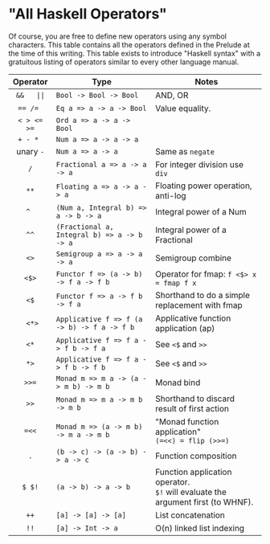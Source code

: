 # "All Haskell Operators"

Of course, you are free to define new operators using any symbol characters.
This table contains all the operators defined in the Prelude at the time of
this writing. This table exists to introduce "Haskell syntax" with a
gratuitous listing of operators similar to every other language manual.

|Operator     |Type                                          |Notes|
|:-----------:|----------------------------------------------|-----|
| `&&   \|\|` | `Bool -> Bool -> Bool`                 | AND, OR |
| `== /= `    | `Eq a => a -> a -> Bool`                     | Value equality. |
| `< > <= >=` | `Ord a => a -> a -> Bool`                    ||
| `+ - * `    | `Num a => a -> a -> a`                       ||
| unary `-`   | `Num a => a -> a`                            | Same as `negate` |
| `/`         | `Fractional a => a -> a -> a`                | For integer division use `div` |
| ` ** `      | `Floating a => a -> a -> a`                  | Floating power operation, anti-log |
| `^ `        | `(Num a, Integral b) => a -> b -> a`         | Integral power of a Num |
| `^^`        | `(Fractional a, Integral b) => a -> b -> a`  | Integral power of a Fractional |
| `<>`        | `Semigroup a => a -> a -> a`                 | Semigroup combine |
| `<$>`       | `Functor f => (a -> b) -> f a -> f b`        | Operator for fmap: `f <$> x = fmap f x` |
| ` <$ `      | `Functor f => a -> f b -> f a`               | Shorthand to do a simple replacement with fmap |
| ` <*>`      | `Applicative f => f (a -> b) -> f a -> f b`  | Applicative function application (ap) |
| ` <* `      | `Applicative f => f a -> f b -> f a`         | See `<$` and `>>` |
| ` *> `      | `Applicative f => f a -> f b -> f b`         | See `<$` and `>>` |
| ` >>= `     | `Monad m => m a -> (a -> m b) -> m b`        | Monad bind |
| `>>`        | `Monad m => m a -> m b -> m b`               | Shorthand to discard result of first action |
| `=<<`       | `Monad m => (a -> m b) -> m a -> m b`        | "Monad function application"<br>`(=<<) = flip (>>=)` |
| `.`         | `(b -> c) -> (a -> b) -> a -> c`             | Function composition |
| `$ $!`      | `(a -> b) -> a -> b`                         | Function application operator.<br>`$!` will evaluate the argument first (to WHNF). |
| `++`        | `[a] -> [a] -> [a]`                          | List concatenation |
| `!!`        | `[a] -> Int -> a`                            | O(n) linked list indexing |
